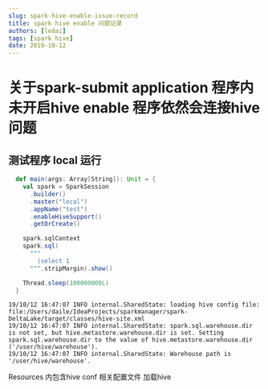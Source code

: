 ```yaml
---
slug: spark-hive-enable-issue-record
title: spark hive enable 问题记录
authors: [ledai]
tags: [spark hive]
date: 2019-10-12
---
```


# 关于spark-submit application 程序内未开启hive enable 程序依然会连接hive问题

<!-- truncate -->


## 测试程序 local 运行

```scala
  def main(args: Array[String]): Unit = {
    val spark = SparkSession
      .builder()
      .master("local")
      .appName("test")
      .enableHiveSupport()
      .getOrCreate()

    spark.sqlContext
    spark.sql(
      """
        |select 1
      """.stripMargin).show()

    Thread.sleep(100000000L)
  }
```



```log
19/10/12 16:47:07 INFO internal.SharedState: loading hive config file: file:/Users/daile/IdeaProjects/sparkmanager/spark-DeltaLake/target/classes/hive-site.xml
19/10/12 16:47:07 INFO internal.SharedState: spark.sql.warehouse.dir is not set, but hive.metastore.warehouse.dir is set. Setting spark.sql.warehouse.dir to the value of hive.metastore.warehouse.dir ('/user/hive/warehouse').
19/10/12 16:47:07 INFO internal.SharedState: Warehouse path is '/user/hive/warehouse'.
```



Resources 内包含hive conf 相关配置文件 加载hive 
